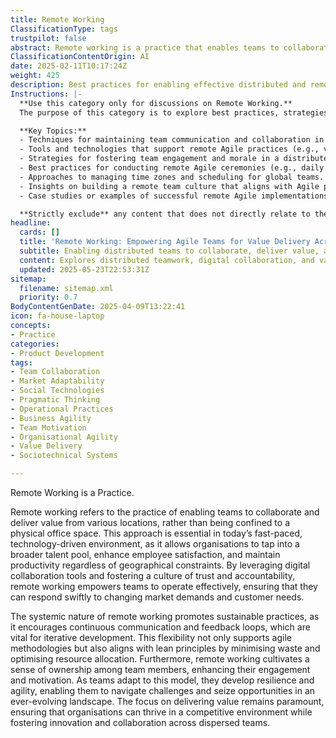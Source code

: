 ```yaml
---
title: Remote Working
ClassificationType: tags
trustpilot: false
abstract: Remote working is a practice that enables teams to collaborate and deliver value from various locations, moving beyond the constraints of a physical office. This approach has gained prominence in today's technology-driven landscape, allowing organisations to access a wider talent pool, improve employee satisfaction, and sustain productivity irrespective of geographical limitations. By utilising digital collaboration tools and nurturing a culture of trust and accountability, remote working empowers teams to function effectively, adapting quickly to market changes and customer demands. Its systemic nature fosters sustainable practices through continuous communication and feedback loops, which are crucial for iterative development. This flexibility supports agile methodologies and aligns with lean principles by reducing waste and optimising resource use. Additionally, remote working enhances team members' sense of ownership, boosting engagement and motivation. As teams embrace this model, they cultivate resilience and agility, equipping them to tackle challenges and seize opportunities in a dynamic environment. Ultimately, the emphasis on delivering value ensures that organisations can thrive in a competitive landscape while promoting innovation and collaboration among dispersed teams.
ClassificationContentOrigin: AI
date: 2025-02-11T10:17:24Z
weight: 425
description: Best practices for enabling effective distributed and remote agile teams.
Instructions: |-
  **Use this category only for discussions on Remote Working.**  
  The purpose of this category is to explore best practices, strategies, and tools that facilitate effective collaboration and productivity among distributed and remote Agile teams. It focuses on the unique challenges and solutions associated with remote work in an Agile context.

  **Key Topics:**
  - Techniques for maintaining team communication and collaboration in a remote setting.
  - Tools and technologies that support remote Agile practices (e.g., video conferencing, project management software).
  - Strategies for fostering team engagement and morale in a distributed environment.
  - Best practices for conducting remote Agile ceremonies (e.g., daily stand-ups, sprint planning, retrospectives).
  - Approaches to managing time zones and scheduling for global teams.
  - Insights on building a remote team culture that aligns with Agile principles.
  - Case studies or examples of successful remote Agile implementations.

  **Strictly exclude** any content that does not directly relate to the practices, challenges, or solutions of remote working within Agile frameworks, such as general remote work tips unrelated to Agile methodologies or discussions on non-Agile project management approaches.
headline:
  cards: []
  title: 'Remote Working: Empowering Agile Teams for Value Delivery Across Boundaries'
  subtitle: Enabling distributed teams to collaborate, deliver value, and adapt through digital tools, continuous feedback, and resilient practices beyond physical boundaries.
  content: Explores distributed teamwork, digital collaboration, and value delivery beyond physical offices. Covers communication strategies, feedback loops, psychological safety, transparency, workflow visualisation, flow optimisation, and adaptive leadership. Examines how remote environments foster engagement, accountability, and resilience while supporting iterative improvement and rapid response to evolving customer needs.
  updated: 2025-05-23T22:53:31Z
sitemap:
  filename: sitemap.xml
  priority: 0.7
BodyContentGenDate: 2025-04-09T13:22:41
icon: fa-house-laptop
concepts:
- Practice
categories:
- Product Development
tags:
- Team Collaboration
- Market Adaptability
- Social Technologies
- Pragmatic Thinking
- Operational Practices
- Business Agility
- Team Motivation
- Organisational Agility
- Value Delivery
- Sociotechnical Systems

---
```

Remote Working is a Practice.

Remote working refers to the practice of enabling teams to collaborate and deliver value from various locations, rather than being confined to a physical office space. This approach is essential in today’s fast-paced, technology-driven environment, as it allows organisations to tap into a broader talent pool, enhance employee satisfaction, and maintain productivity regardless of geographical constraints. By leveraging digital collaboration tools and fostering a culture of trust and accountability, remote working empowers teams to operate effectively, ensuring that they can respond swiftly to changing market demands and customer needs.

The systemic nature of remote working promotes sustainable practices, as it encourages continuous communication and feedback loops, which are vital for iterative development. This flexibility not only supports agile methodologies but also aligns with lean principles by minimising waste and optimising resource allocation. Furthermore, remote working cultivates a sense of ownership among team members, enhancing their engagement and motivation. As teams adapt to this model, they develop resilience and agility, enabling them to navigate challenges and seize opportunities in an ever-evolving landscape. The focus on delivering value remains paramount, ensuring that organisations can thrive in a competitive environment while fostering innovation and collaboration across dispersed teams.
